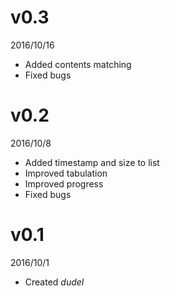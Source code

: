# v0.3
2016/10/16
- Added contents matching
- Fixed bugs

# v0.2
2016/10/8
- Added timestamp and size to list
- Improved tabulation
- Improved progress
- Fixed bugs

# v0.1
2016/10/1
- Created *dudel*